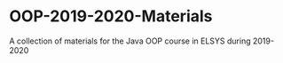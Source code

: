 # OOP-2019-2020-Materials
A collection of materials for the Java OOP course in ELSYS during 2019-2020
